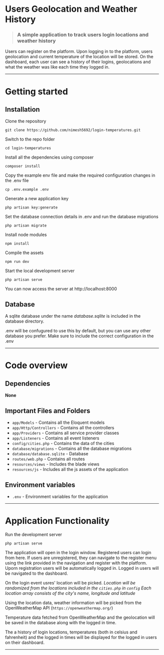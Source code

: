 # Users Geolocation and Weather History

> ### A simple application to track users login locations and weather history

Users can register on the platform. Upon logging in to the platform, users geolocation and current temperature of the location will be stored.
On the dashboard, each user can see a history of their logins, geolocations and what the weather was like each time they logged in.

----------

# Getting started

## Installation

Clone the repository

    git clone https://github.com/nimesh5692/login-temperatures.git

Switch to the repo folder

    cd login-temperatures

Install all the dependencies using composer

    composer install

Copy the example env file and make the required configuration changes in the .env file

    cp .env.example .env

Generate a new application key

    php artisan key:generate
    
Set the database connection details in .env and run the database migrations

    php artisan migrate
	
Install node modules

    npm install

Compile the assets

    npm run dev

Start the local development server

    php artisan serve
	

You can now access the server at http://localhost:8000

## Database

A sqlite database under the name *database.sqlite* is included in the database directory.

.env will be confugured to use this by default, but you can use any other database you prefer. Make sure to include the correct configuration in the .env

----------

# Code overview

## Dependencies

**None**

## Important Files and Folders

- `app/Models` - Contains all the Eloquent models
- `app/Http/Controllers` - Contains all the controllers
- `app/Providers` - Contains all service provider classes
- `app/Listeners` - Contains all event listeners
- `config/cities.php` - Contains the data of the cities
- `database/migrations` - Contains all the database migrations
- `database/database.sqlite` - Database
- `routes/web.php` - Contains all routes
- `resources/views` - Includes the blade views
- `resources/js` - Includes all the js assets of the application

## Environment variables

- `.env` - Environment variables for the application

----------

# Application Functionality

Run the development server

    php artisan serve

The application will open in the login window. Registered users can login from here.
If users are unregistered, they can navigate to the register menu using the link provided in the navigation and register with the platform.
Uporn registration users will be automatically logged in.
Logged in users will be navigated to the dashboard.

On the login event usres' location will be picked.
*Location will be randomized from the locations included in the `cities.php` in `config`*
*Each location array consists of the city's name, longitude and latitude*

Using the location data, weather information will be picked from the OpenWeatherMap API (`https://openweathermap.org/`)

Temperature data fetched from OpenWeatherMap and the geolocation will be saved in the database along with the logged in time.

The a history of login locations, temperatures (both in celsius and fahrenheit) and the logged in times will be displayed for the logged in users on their dashboard.

----------